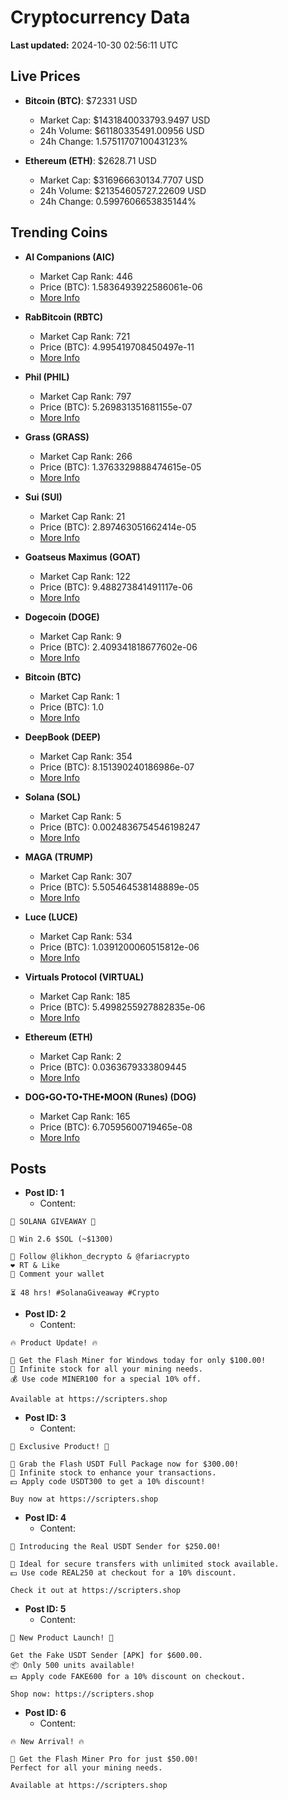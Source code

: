 # Cryptocurrency Data

**Last updated:** 2024-10-30 02:56:11 UTC

## Live Prices
- **Bitcoin (BTC)**: $72331 USD
  - Market Cap: $1431840033793.9497 USD
  - 24h Volume: $61180335491.00956 USD
  - 24h Change: 1.5751170710043123%

- **Ethereum (ETH)**: $2628.71 USD
  - Market Cap: $316966630134.7707 USD
  - 24h Volume: $21354605727.22609 USD
  - 24h Change: 0.5997606653835144%

## Trending Coins
- **AI Companions (AIC)**
  - Market Cap Rank: 446
  - Price (BTC): 1.5836493922586061e-06
  - [More Info](https://www.coingecko.com/en/coins/ai-companions)

- **RabBitcoin (RBTC)**
  - Market Cap Rank: 721
  - Price (BTC): 4.995419708450497e-11
  - [More Info](https://www.coingecko.com/en/coins/rabbitcoin)

- **Phil (PHIL)**
  - Market Cap Rank: 797
  - Price (BTC): 5.269831351681155e-07
  - [More Info](https://www.coingecko.com/en/coins/phil)

- **Grass (GRASS)**
  - Market Cap Rank: 266
  - Price (BTC): 1.3763329888474615e-05
  - [More Info](https://www.coingecko.com/en/coins/grass)

- **Sui (SUI)**
  - Market Cap Rank: 21
  - Price (BTC): 2.897463051662414e-05
  - [More Info](https://www.coingecko.com/en/coins/sui)

- **Goatseus Maximus (GOAT)**
  - Market Cap Rank: 122
  - Price (BTC): 9.488273841491117e-06
  - [More Info](https://www.coingecko.com/en/coins/goatseus-maximus)

- **Dogecoin (DOGE)**
  - Market Cap Rank: 9
  - Price (BTC): 2.409341818677602e-06
  - [More Info](https://www.coingecko.com/en/coins/dogecoin)

- **Bitcoin (BTC)**
  - Market Cap Rank: 1
  - Price (BTC): 1.0
  - [More Info](https://www.coingecko.com/en/coins/bitcoin)

- **DeepBook (DEEP)**
  - Market Cap Rank: 354
  - Price (BTC): 8.151390240186986e-07
  - [More Info](https://www.coingecko.com/en/coins/deepbook)

- **Solana (SOL)**
  - Market Cap Rank: 5
  - Price (BTC): 0.0024836754546198247
  - [More Info](https://www.coingecko.com/en/coins/solana)

- **MAGA (TRUMP)**
  - Market Cap Rank: 307
  - Price (BTC): 5.505464538148889e-05
  - [More Info](https://www.coingecko.com/en/coins/maga)

- **Luce (LUCE)**
  - Market Cap Rank: 534
  - Price (BTC): 1.0391200060515812e-06
  - [More Info](https://www.coingecko.com/en/coins/luce)

- **Virtuals Protocol (VIRTUAL)**
  - Market Cap Rank: 185
  - Price (BTC): 5.4998255927882835e-06
  - [More Info](https://www.coingecko.com/en/coins/virtual-protocol)

- **Ethereum (ETH)**
  - Market Cap Rank: 2
  - Price (BTC): 0.0363679333809445
  - [More Info](https://www.coingecko.com/en/coins/ethereum)

- **DOG•GO•TO•THE•MOON (Runes) (DOG)**
  - Market Cap Rank: 165
  - Price (BTC): 6.70595600719465e-08
  - [More Info](https://www.coingecko.com/en/coins/dog-go-to-the-moon-runes-2)

## Posts
- **Post ID: 1**
  - Content:
```
🚀 SOLANA GIVEAWAY 🚀

🎁 Win 2.6 $SOL (~$1300)

🤝 Follow @likhon_decrypto & @fariacrypto
❤️ RT & Like
💬 Comment your wallet

⏳ 48 hrs! #SolanaGiveaway #Crypto
```

- **Post ID: 2**
  - Content:
```
🔥 Product Update! 🔥

🚀 Get the Flash Miner for Windows today for only $100.00!
🔋 Infinite stock for all your mining needs.
💰 Use code MINER100 for a special 10% off.

Available at https://scripters.shop
```

- **Post ID: 3**
  - Content:
```
🎁 Exclusive Product! 🎁

💸 Grab the Flash USDT Full Package now for $300.00!
🎉 Infinite stock to enhance your transactions.
💵 Apply code USDT300 to get a 10% discount!

Buy now at https://scripters.shop
```

- **Post ID: 4**
  - Content:
```
💎 Introducing the Real USDT Sender for $250.00!

💼 Ideal for secure transfers with unlimited stock available.
💵 Use code REAL250 at checkout for a 10% discount.

Check it out at https://scripters.shop
```

- **Post ID: 5**
  - Content:
```
🚀 New Product Launch! 🚀

Get the Fake USDT Sender [APK] for $600.00.
📦 Only 500 units available!
💵 Apply code FAKE600 for a 10% discount on checkout.

Shop now: https://scripters.shop
```

- **Post ID: 6**
  - Content:
```
🔥 New Arrival! 🔥

💸 Get the Flash Miner Pro for just $50.00!
Perfect for all your mining needs.

Available at https://scripters.shop
```

